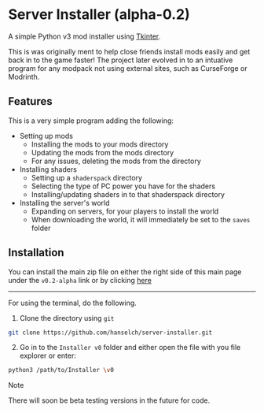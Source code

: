 
# Server Installer (alpha-0.2)

A simple Python v3 mod installer using [Tkinter](https://tkdocs.com/resources/backgrounder.html). 

This is was originally ment to help close friends install mods easily and get back in to the game faster! The project later evolved in to an intuative program for any modpack not using external sites, such as CurseForge or Modrinth.
## Features

This is a very simple program adding the following:
- Setting up mods
    - Installing the mods to your mods directory
    - Updating the mods from the mods directory
    - For any issues, deleting the mods from the directory
- Installing shaders
    - Setting up a `shaderspack` directory
    - Selecting the type of PC power you have for the shaders
    - Installing/updating shaders in to that shaderspack directory
- Installing the server's world
    - Expanding on servers, for your players to install the world
    - When downloading the world, it will immediately be set to the `saves` folder



## Installation

You can install the main zip file on either the right side of this main page under the `v0.2-alpha` link or by clicking [here](www.example.com)

---

For using the terminal, do the following.

1. Clone the directory using `git`
```sh
git clone https://github.com/hanselch/server-installer.git
```

2. Go in to the `Installer v0` folder and either open the file with you file explorer or enter:
```sh
python3 /path/to/Installer \v0
```

> [!NOTE]
> There will soon be beta testing versions in the future for code.
